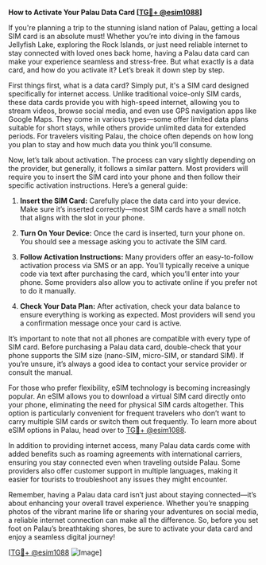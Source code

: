 **How to Activate Your Palau Data Card [[TG💪+ @esim1088](https://t.me/s/esim1088)]**

If you're planning a trip to the stunning island nation of Palau, getting a local SIM card is an absolute must! Whether you’re into diving in the famous Jellyfish Lake, exploring the Rock Islands, or just need reliable internet to stay connected with loved ones back home, having a Palau data card can make your experience seamless and stress-free. But what exactly is a data card, and how do you activate it? Let’s break it down step by step.

First things first, what is a data card? Simply put, it's a SIM card designed specifically for internet access. Unlike traditional voice-only SIM cards, these data cards provide you with high-speed internet, allowing you to stream videos, browse social media, and even use GPS navigation apps like Google Maps. They come in various types—some offer limited data plans suitable for short stays, while others provide unlimited data for extended periods. For travelers visiting Palau, the choice often depends on how long you plan to stay and how much data you think you’ll consume.

Now, let’s talk about activation. The process can vary slightly depending on the provider, but generally, it follows a similar pattern. Most providers will require you to insert the SIM card into your phone and then follow their specific activation instructions. Here’s a general guide:

1. **Insert the SIM Card:** Carefully place the data card into your device. Make sure it’s inserted correctly—most SIM cards have a small notch that aligns with the slot in your phone.
   
2. **Turn On Your Device:** Once the card is inserted, turn your phone on. You should see a message asking you to activate the SIM card.

3. **Follow Activation Instructions:** Many providers offer an easy-to-follow activation process via SMS or an app. You’ll typically receive a unique code via text after purchasing the card, which you’ll enter into your phone. Some providers also allow you to activate online if you prefer not to do it manually.

4. **Check Your Data Plan:** After activation, check your data balance to ensure everything is working as expected. Most providers will send you a confirmation message once your card is active.

It’s important to note that not all phones are compatible with every type of SIM card. Before purchasing a Palau data card, double-check that your phone supports the SIM size (nano-SIM, micro-SIM, or standard SIM). If you’re unsure, it’s always a good idea to contact your service provider or consult the manual.

For those who prefer flexibility, eSIM technology is becoming increasingly popular. An eSIM allows you to download a virtual SIM card directly onto your phone, eliminating the need for physical SIM cards altogether. This option is particularly convenient for frequent travelers who don’t want to carry multiple SIM cards or switch them out frequently. To learn more about eSIM options in Palau, head over to [TG💪+ @esim1088](https://t.me/s/esim1088).

In addition to providing internet access, many Palau data cards come with added benefits such as roaming agreements with international carriers, ensuring you stay connected even when traveling outside Palau. Some providers also offer customer support in multiple languages, making it easier for tourists to troubleshoot any issues they might encounter.

Remember, having a Palau data card isn’t just about staying connected—it’s about enhancing your overall travel experience. Whether you’re snapping photos of the vibrant marine life or sharing your adventures on social media, a reliable internet connection can make all the difference. So, before you set foot on Palau’s breathtaking shores, be sure to activate your data card and enjoy a seamless digital journey!

[[TG💪+ @esim1088](https://t.me/s/esim1088) ![Image](https://i.postimg.cc/Y0z9fWf4/image.png)]